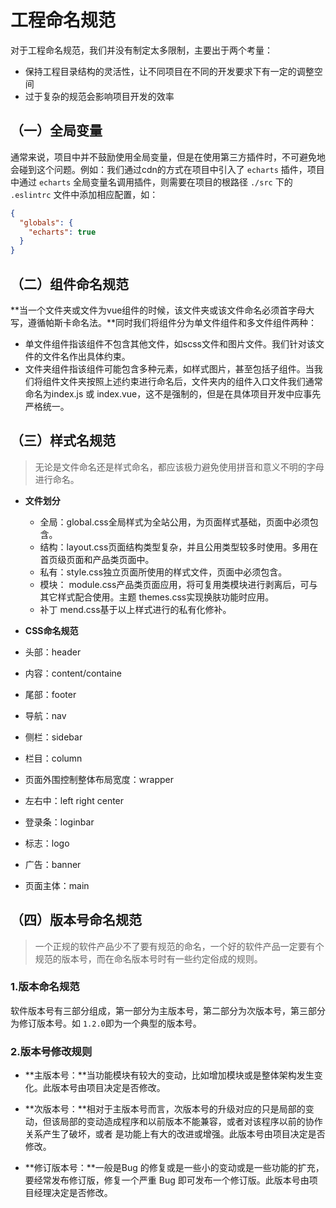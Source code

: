 # 工程命名规范

对于工程命名规范，我们并没有制定太多限制，主要出于两个考量：
  - 保持工程目录结构的灵活性，让不同项目在不同的开发要求下有一定的调整空间
  - 过于复杂的规范会影响项目开发的效率


## （一）全局变量
通常来说，项目中并不鼓励使用全局变量，但是在使用第三方插件时，不可避免地会碰到这个问题。例如：我们通过cdn的方式在项目中引入了 `echarts` 插件，项目中通过 `echarts` 全局变量名调用插件，则需要在项目的根路径 `./src` 下的 `.eslintrc` 文件中添加相应配置，如：

``` json
{
  "globals": {
    "echarts": true
  }
}

```

## （二）组件命名规范
**当一个文件夹或文件为vue组件的时候，该文件夹或该文件命名必须首字母大写，遵循帕斯卡命名法。**同时我们将组件分为单文件组件和多文件组件两种：

- 单文件组件指该组件不包含其他文件，如scss文件和图片文件。我们针对该文件的文件名作出具体约束。
- 文件夹组件指该组件可能包含多种元素，如样式图片，甚至包括子组件。当我们将组件文件夹按照上述约束进行命名后，文件夹内的组件入口文件我们通常命名为index.js 或 index.vue，这不是强制的，但是在具体项目开发中应事先严格统一。


## （三）样式名规范

> 无论是文件命名还是样式命名，都应该极力避免使用拼音和意义不明的字母进行命名。

- **文件划分**
  - 全局：global.css全局样式为全站公用，为页面样式基础，页面中必须包含。
  - 结构：layout.css页面结构类型复杂，并且公用类型较多时使用。多用在首页级页面和产品类页面中。
  - 私有：style.css独立页面所使用的样式文件，页面中必须包含。
  - 模块： module.css产品类页面应用，将可复用类模块进行剥离后，可与其它样式配合使用。主题 themes.css实现换肤功能时应用。
  - 补丁 mend.css基于以上样式进行的私有化修补。


- **CSS命名规范**
 - 头部：header 
 - 内容：content/containe 
 - 尾部：footer 
 - 导航：nav 
 - 侧栏：sidebar 
 - 栏目：column 
 - 页面外围控制整体布局宽度：wrapper 
 - 左右中：left right center 
 - 登录条：loginbar 
 - 标志：logo 
 - 广告：banner 
 - 页面主体：main 

 ## （四）版本号命名规范

 > 一个正规的软件产品少不了要有规范的命名，一个好的软件产品一定要有个规范的版本号，而在命名版本号时有一些约定俗成的规则。

 ### 1.版本命名规范
 软件版本号有三部分组成，第一部分为主版本号，第二部分为次版本号，第三部分为修订版本号。如 `1.2.0`即为一个典型的版本号。

 ### 2.版本号修改规则
- **主版本号：**当功能模块有较大的变动，比如增加模块或是整体架构发生变化。此版本号由项目决定是否修改。

- **次版本号：**相对于主版本号而言，次版本号的升级对应的只是局部的变动，但该局部的变动造成程序和以前版本不能兼容，或者对该程序以前的协作关系产生了破坏，或者 是功能上有大的改进或增强。此版本号由项目决定是否修改。

- **修订版本号：**一般是Bug 的修复或是一些小的变动或是一些功能的扩充，要经常发布修订版，修复一个严重 Bug 即可发布一个修订版。此版本号由项目经理决定是否修改。
